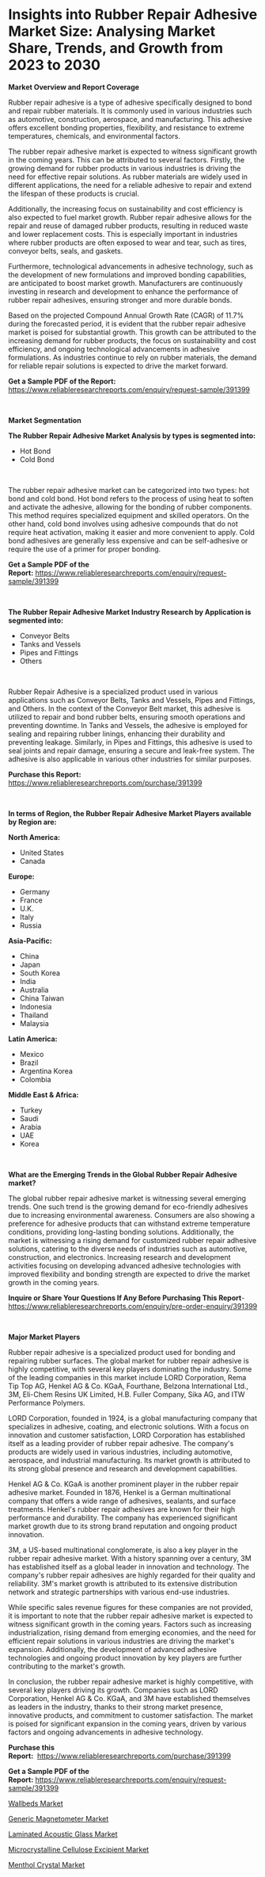 <p><h1>Insights into Rubber Repair Adhesive Market Size: Analysing Market Share, Trends, and Growth from 2023 to 2030</h1></p><p><strong>Market Overview and Report Coverage</strong></p>
<p><p>Rubber repair adhesive is a type of adhesive specifically designed to bond and repair rubber materials. It is commonly used in various industries such as automotive, construction, aerospace, and manufacturing. This adhesive offers excellent bonding properties, flexibility, and resistance to extreme temperatures, chemicals, and environmental factors.</p><p>The rubber repair adhesive market is expected to witness significant growth in the coming years. This can be attributed to several factors. Firstly, the growing demand for rubber products in various industries is driving the need for effective repair solutions. As rubber materials are widely used in different applications, the need for a reliable adhesive to repair and extend the lifespan of these products is crucial.</p><p>Additionally, the increasing focus on sustainability and cost efficiency is also expected to fuel market growth. Rubber repair adhesive allows for the repair and reuse of damaged rubber products, resulting in reduced waste and lower replacement costs. This is especially important in industries where rubber products are often exposed to wear and tear, such as tires, conveyor belts, seals, and gaskets.</p><p>Furthermore, technological advancements in adhesive technology, such as the development of new formulations and improved bonding capabilities, are anticipated to boost market growth. Manufacturers are continuously investing in research and development to enhance the performance of rubber repair adhesives, ensuring stronger and more durable bonds.</p><p>Based on the projected Compound Annual Growth Rate (CAGR) of 11.7% during the forecasted period, it is evident that the rubber repair adhesive market is poised for substantial growth. This growth can be attributed to the increasing demand for rubber products, the focus on sustainability and cost efficiency, and ongoing technological advancements in adhesive formulations. As industries continue to rely on rubber materials, the demand for reliable repair solutions is expected to drive the market forward.</p></p>
<p><strong>Get a Sample PDF of the Report:</strong> <a href="https://www.reliableresearchreports.com/enquiry/request-sample/391399">https://www.reliableresearchreports.com/enquiry/request-sample/391399</a></p>
<p>&nbsp;</p>
<p><strong>Market Segmentation</strong></p>
<p><strong>The Rubber Repair Adhesive Market Analysis by types is segmented into:</strong></p>
<p><ul><li>Hot Bond</li><li>Cold Bond</li></ul></p>
<p>&nbsp;</p>
<p><p>The rubber repair adhesive market can be categorized into two types: hot bond and cold bond. Hot bond refers to the process of using heat to soften and activate the adhesive, allowing for the bonding of rubber components. This method requires specialized equipment and skilled operators. On the other hand, cold bond involves using adhesive compounds that do not require heat activation, making it easier and more convenient to apply. Cold bond adhesives are generally less expensive and can be self-adhesive or require the use of a primer for proper bonding.</p></p>
<p><strong>Get a Sample PDF of the Report:</strong>&nbsp;<a href="https://www.reliableresearchreports.com/enquiry/request-sample/391399">https://www.reliableresearchreports.com/enquiry/request-sample/391399</a></p>
<p>&nbsp;</p>
<p><strong>The Rubber Repair Adhesive Market Industry Research by Application is segmented into:</strong></p>
<p><ul><li>Conveyor Belts</li><li>Tanks and Vessels</li><li>Pipes and Fittings</li><li>Others</li></ul></p>
<p>&nbsp;</p>
<p><p>Rubber Repair Adhesive is a specialized product used in various applications such as Conveyor Belts, Tanks and Vessels, Pipes and Fittings, and Others. In the context of the Conveyor Belt market, this adhesive is utilized to repair and bond rubber belts, ensuring smooth operations and preventing downtime. In Tanks and Vessels, the adhesive is employed for sealing and repairing rubber linings, enhancing their durability and preventing leakage. Similarly, in Pipes and Fittings, this adhesive is used to seal joints and repair damage, ensuring a secure and leak-free system. The adhesive is also applicable in various other industries for similar purposes.</p></p>
<p><strong>Purchase this Report:</strong>&nbsp; <a href="https://www.reliableresearchreports.com/purchase/391399">https://www.reliableresearchreports.com/purchase/391399</a></p>
<p>&nbsp;</p>
<p><strong>In terms of Region, the Rubber Repair Adhesive Market Players available by Region are:</strong></p>
<p>
    <p> <strong> North America: </strong>
        <ul>
            <li>United States</li>
            <li>Canada</li>
        </ul>
        </p> 
    <p> <strong> Europe: </strong>
        <ul>
            <li>Germany</li>
            <li>France</li>
            <li>U.K.</li>
            <li>Italy</li>
            <li>Russia</li>
        </ul>
        </p> 
    <p> <strong> Asia-Pacific: </strong>
        <ul>
            <li>China</li>
            <li>Japan</li>
            <li>South Korea</li>
            <li>India</li>
            <li>Australia</li>
            <li>China Taiwan</li>
            <li>Indonesia</li>
            <li>Thailand</li>
            <li>Malaysia</li>
        </ul>
        </p> 
    <p> <strong> Latin America: </strong>
        <ul>
            <li>Mexico</li>
            <li>Brazil</li>
            <li>Argentina Korea</li>
            <li>Colombia</li>
        </ul>
        </p> 
    <p> <strong> Middle East & Africa: </strong>
        <ul>
            <li>Turkey</li>
            <li>Saudi</li>
            <li>Arabia</li>
            <li>UAE</li>
            <li>Korea</li>
        </ul>
    </p>
    </p>
<p>&nbsp;</p>
<p><strong>What are the Emerging Trends in the Global Rubber Repair Adhesive market?</strong></p>
<p><p>The global rubber repair adhesive market is witnessing several emerging trends. One such trend is the growing demand for eco-friendly adhesives due to increasing environmental awareness. Consumers are also showing a preference for adhesive products that can withstand extreme temperature conditions, providing long-lasting bonding solutions. Additionally, the market is witnessing a rising demand for customized rubber repair adhesive solutions, catering to the diverse needs of industries such as automotive, construction, and electronics. Increasing research and development activities focusing on developing advanced adhesive technologies with improved flexibility and bonding strength are expected to drive the market growth in the coming years.</p></p>
<p><strong>Inquire or Share Your Questions If Any Before Purchasing This Report</strong>- <a href="https://www.reliableresearchreports.com/enquiry/pre-order-enquiry/391399">https://www.reliableresearchreports.com/enquiry/pre-order-enquiry/391399</a></p>
<p>&nbsp;</p>
<p><strong>Major Market Players</strong></p>
<p><p>Rubber repair adhesive is a specialized product used for bonding and repairing rubber surfaces. The global market for rubber repair adhesive is highly competitive, with several key players dominating the industry. Some of the leading companies in this market include LORD Corporation, Rema Tip Top AG, Henkel AG & Co. KGaA, Fourthane, Belzona International Ltd., 3M, Eli-Chem Resins UK Limited, H.B. Fuller Company, Sika AG, and ITW Performance Polymers.</p><p>LORD Corporation, founded in 1924, is a global manufacturing company that specializes in adhesive, coating, and electronic solutions. With a focus on innovation and customer satisfaction, LORD Corporation has established itself as a leading provider of rubber repair adhesive. The company's products are widely used in various industries, including automotive, aerospace, and industrial manufacturing. Its market growth is attributed to its strong global presence and research and development capabilities.</p><p>Henkel AG & Co. KGaA is another prominent player in the rubber repair adhesive market. Founded in 1876, Henkel is a German multinational company that offers a wide range of adhesives, sealants, and surface treatments. Henkel's rubber repair adhesives are known for their high performance and durability. The company has experienced significant market growth due to its strong brand reputation and ongoing product innovation.</p><p>3M, a US-based multinational conglomerate, is also a key player in the rubber repair adhesive market. With a history spanning over a century, 3M has established itself as a global leader in innovation and technology. The company's rubber repair adhesives are highly regarded for their quality and reliability. 3M's market growth is attributed to its extensive distribution network and strategic partnerships with various end-use industries.</p><p>While specific sales revenue figures for these companies are not provided, it is important to note that the rubber repair adhesive market is expected to witness significant growth in the coming years. Factors such as increasing industrialization, rising demand from emerging economies, and the need for efficient repair solutions in various industries are driving the market's expansion. Additionally, the development of advanced adhesive technologies and ongoing product innovation by key players are further contributing to the market's growth.</p><p>In conclusion, the rubber repair adhesive market is highly competitive, with several key players driving its growth. Companies such as LORD Corporation, Henkel AG & Co. KGaA, and 3M have established themselves as leaders in the industry, thanks to their strong market presence, innovative products, and commitment to customer satisfaction. The market is poised for significant expansion in the coming years, driven by various factors and ongoing advancements in adhesive technology.</p></p>
<p><strong>Purchase this Report:</strong>&nbsp;&nbsp;<a href="https://www.reliableresearchreports.com/purchase/391399">https://www.reliableresearchreports.com/purchase/391399</a></p>
<p></p>
<p><strong>Get a Sample PDF of the Report:</strong>&nbsp;<a href="https://www.reliableresearchreports.com/enquiry/request-sample/391399">https://www.reliableresearchreports.com/enquiry/request-sample/391399</a></p>
<p><p><a href="https://www.linkedin.com/pulse/wallbeds-market-size-growth-forecast-from-2023-2030-1o9ke/">Wallbeds Market</a></p><p><a href="https://medium.com/@geoanderson1978/generic-magnetometer-market-analysis-its-cagr-market-segmentation-and-global-industry-overview-d314f0b679e7">Generic Magnetometer Market</a></p><p><a href="https://github.com/Chiragrp25/Market-Research-Report-List-1/blob/main/laminated-acoustic-glass-market.md">Laminated Acoustic Glass Market</a></p><p><a href="https://medium.com/@akshatreportprime/microcrystalline-cellulose-excipient-market-exploring-market-share-market-trends-and-future-7e6876a46e78">Microcrystalline Cellulose Excipient Market</a></p><p><a href="https://github.com/santosh758595/Market-Research-Report-List-1/blob/main/menthol-crystal-market.md">Menthol Crystal Market</a></p></p>